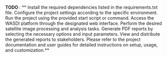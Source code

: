 **TODO** : **
Install the required dependencies listed in the requirements.txt file.
Configure the project settings according to the specific environment.
Run the project using the provided start script or command.
Access the WASDI platform through the designated web interface.
Perform the desired satellite image processing and analysis tasks.
Generate PDF reports by selecting the necessary options and input parameters.
View and distribute the generated reports to stakeholders.
Please refer to the project documentation and user guides for detailed instructions on setup, usage, and customization.**

